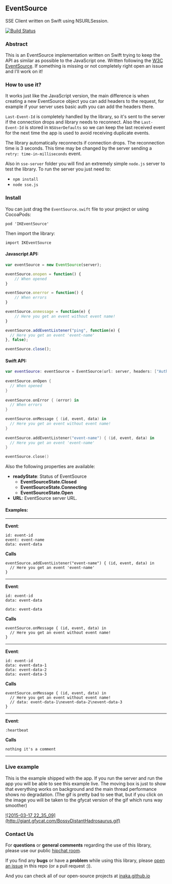 ## EventSource
SSE Client written on Swift using NSURLSession.

[![Build Status](https://api.travis-ci.org/inaka/EventSource.svg)](https://travis-ci.org/inaka/EventSource)

### Abstract

This is an EventSource implementation written on Swift trying to keep the API as similar as possible to the JavaScript one. Written following the [W3C EventSource](http://www.w3.org/TR/eventsource/). If something is missing or not completely right open an issue and I'll work on it!

### How to use it?

It works just like the JavaScript version, the main difference is when creating a new EventSource object you can add headers to the request, for example if your server uses basic auth you can add the headers there.

`Last-Event-Id` is completely handled by the library, so it's sent to the server if the connection drops and library needs to reconnect. Also the `Last-Event-Id` is stored in `NSUserDefaults` so we can keep the last received event for the next time the app is used to avoid receiving duplicate events.

The library automatically reconnects if connection drops. The reconnection time is 3 seconds. This time may be changed by the server sending a `retry: time-in-milliseconds` event.

Also in `sse-server` folder you will find an extremely simple `node.js` server to test the library. To run the server you just need to:

- `npm install`
- `node sse.js`

### Install

You can just drag the `EventSource.swift` file to your project or using CocoaPods:

```
pod 'IKEventSource'

```

Then import the library:

```
import IKEventSource
```

#### Javascript API:

```JavaScript
var eventSource = new EventSource(server);

eventSource.onopen = function() {
    // When opened
}

eventSource.onerror = function() {
    // When errors
}

eventSource.onmessage = function(e) {  
    // Here you get an event without event name!
}

eventSource.addEventListener("ping", function(e) {
  // Here you get an event 'event-name'
}, false);

eventSource.close();
```

#### Swift API:

```swift
var eventSource: eventSource = EventSource(url: server, headers: ["Authorization" : basicAuthAuthorization])
   
eventSource.onOpen {
  // When opened
}
        
eventSource.onError { (error) in
  // When errors
}

eventSource.onMessage { (id, event, data) in
  // Here you get an event without event name!
}
   
eventSource.addEventListener("event-name") { (id, event, data) in
  // Here you get an event 'event-name'
}

eventSource.close()
```

Also the following properties are available: 

- **readyState**: Status of EventSource
  - **EventSourceState.Closed**
  - **EventSourceState.Connecting**
  - **EventSourceState.Open**
- **URL**: EventSource server URL.

#### Examples:
---
**Event**:

```
id: event-id
event: event-name
data: event-data
```

**Calls** 

```
eventSource.addEventListener("event-name") { (id, event, data) in
  // Here you get an event 'event-name'
}
```
---

**Event**:

```
id: event-id
data: event-data
```

```
data: event-data
```

**Calls** 

```
eventSource.onMessage { (id, event, data) in
  // Here you get an event without event name!
}
```
---

**Event**:

```
id: event-id
data: event-data-1
data: event-data-2
data: event-data-3
```

**Calls** 

```
eventSource.onMessage { (id, event, data) in
  // Here you get an event without event name!
  // data: event-data-1\nevent-data-2\nevent-data-3
}
```
---

**Event**:

```
:heartbeat
```

**Calls** 

```
nothing it's a comment
```
---

### Live example

This is the example shipped with the app. If you run the server and run the app you will be able to see this example live. The moving box is just to show that everything works on background and the main thread performance shows no degradation. (The gif is pretty bad to see that, but if you click on the image you will be taken to the gfycat version of the gif which runs way smoother) 

<a href="http://gfycat.com/ifr/BossyDistantHadrosaurus">
![2015-03-17 22_35_09](http://giant.gfycat.com/BossyDistantHadrosaurus.gif)
</a>


### Contact Us
For **questions** or **general comments** regarding the use of this library, please use our public
[hipchat room](http://inaka.net/hipchat).

If you find any **bugs** or have a **problem** while using this library, please [open an issue](https://github.com/inaka/EventSource/issues/new) in this repo (or a pull request :)).

And you can check all of our open-source projects at [inaka.github.io](http://inaka.github.io)
